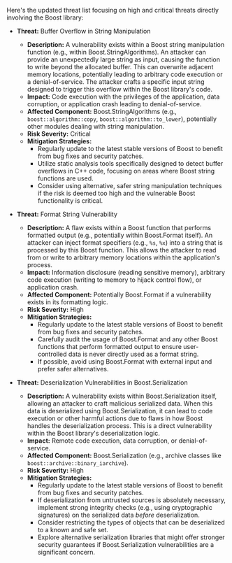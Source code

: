 Here's the updated threat list focusing on high and critical threats directly involving the Boost library:

* **Threat:** Buffer Overflow in String Manipulation
    * **Description:** A vulnerability exists within a Boost string manipulation function (e.g., within Boost.StringAlgorithms). An attacker can provide an unexpectedly large string as input, causing the function to write beyond the allocated buffer. This can overwrite adjacent memory locations, potentially leading to arbitrary code execution or a denial-of-service. The attacker crafts a specific input string designed to trigger this overflow within the Boost library's code.
    * **Impact:** Code execution with the privileges of the application, data corruption, or application crash leading to denial-of-service.
    * **Affected Component:** Boost.StringAlgorithms (e.g., `boost::algorithm::copy`, `boost::algorithm::to_lower`), potentially other modules dealing with string manipulation.
    * **Risk Severity:** Critical
    * **Mitigation Strategies:**
        * Regularly update to the latest stable versions of Boost to benefit from bug fixes and security patches.
        * Utilize static analysis tools specifically designed to detect buffer overflows in C++ code, focusing on areas where Boost string functions are used.
        * Consider using alternative, safer string manipulation techniques if the risk is deemed too high and the vulnerable Boost functionality is critical.

* **Threat:** Format String Vulnerability
    * **Description:** A flaw exists within a Boost function that performs formatted output (e.g., potentially within Boost.Format itself). An attacker can inject format specifiers (e.g., `%s`, `%x`) into a string that is processed by this Boost function. This allows the attacker to read from or write to arbitrary memory locations within the application's process.
    * **Impact:** Information disclosure (reading sensitive memory), arbitrary code execution (writing to memory to hijack control flow), or application crash.
    * **Affected Component:** Potentially Boost.Format if a vulnerability exists in its formatting logic.
    * **Risk Severity:** High
    * **Mitigation Strategies:**
        * Regularly update to the latest stable versions of Boost to benefit from bug fixes and security patches.
        * Carefully audit the usage of Boost.Format and any other Boost functions that perform formatted output to ensure user-controlled data is never directly used as a format string.
        * If possible, avoid using Boost.Format with external input and prefer safer alternatives.

* **Threat:** Deserialization Vulnerabilities in Boost.Serialization
    * **Description:** A vulnerability exists within Boost.Serialization itself, allowing an attacker to craft malicious serialized data. When this data is deserialized using Boost.Serialization, it can lead to code execution or other harmful actions due to flaws in how Boost handles the deserialization process. This is a direct vulnerability within the Boost library's deserialization logic.
    * **Impact:** Remote code execution, data corruption, or denial-of-service.
    * **Affected Component:** Boost.Serialization (e.g., archive classes like `boost::archive::binary_iarchive`).
    * **Risk Severity:** High
    * **Mitigation Strategies:**
        * Regularly update to the latest stable versions of Boost to benefit from bug fixes and security patches.
        * If deserialization from untrusted sources is absolutely necessary, implement strong integrity checks (e.g., using cryptographic signatures) on the serialized data *before* deserialization.
        * Consider restricting the types of objects that can be deserialized to a known and safe set.
        * Explore alternative serialization libraries that might offer stronger security guarantees if Boost.Serialization vulnerabilities are a significant concern.
